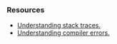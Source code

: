 ### Resources
- [Understanding stack traces.](Stack%20Traces.md)
- [Understanding compiler errors.](Common%20Errors/Compiler%20Errors/Info.md)